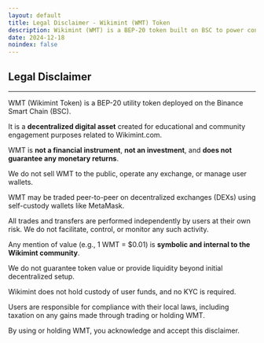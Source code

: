```yaml
---
layout: default
title: Legal Disclaimer - Wikimint (WMT) Token
description: Wikimint (WMT) is a BEP-20 token built on BSC to power content creators and communities. Earn rewards by writing, engaging, and staking. Claim your free airdrop now.
date: 2024-12-18
noindex: false
---
```

<section class="py-3">
<div class="container">
<div class="col-md-8">
  <h1>Legal Disclaimer</h1>
    <hr/>
  <p>WMT (Wikimint Token) is a BEP-20 utility token deployed on the Binance Smart Chain (BSC).</p>
  <p>It is a <strong>decentralized digital asset</strong> created for educational and community engagement purposes related to Wikimint.com.</p>
  
  <p>WMT is <strong>not a financial instrument</strong>, <strong>not an investment</strong>, and <strong>does not guarantee any monetary returns</strong>.</p>
  
  <p>We do not sell WMT to the public, operate any exchange, or manage user wallets.</p>
  
  <p>WMT may be traded peer-to-peer on decentralized exchanges (DEXs) using self-custody wallets like MetaMask.</p>
  
  <p>All trades and transfers are performed independently by users at their own risk. We do not facilitate, control, or monitor any such activity.</p>
  
  <p>Any mention of value (e.g., 1 WMT = $0.01) is <strong>symbolic and internal to the Wikimint community</strong>.</p>
  <p>We do not guarantee token value or provide liquidity beyond initial decentralized setup.</p>
  
  <p>Wikimint does not hold custody of user funds, and no KYC is required.</p>
  
  <p>Users are responsible for compliance with their local laws, including taxation on any gains made through trading or holding WMT.</p>
  
  <p>By using or holding WMT, you acknowledge and accept this disclaimer.</p>
</div>
</div>
</section>
